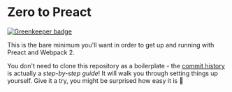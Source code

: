 # Zero to Preact

[![Greenkeeper badge](https://badges.greenkeeper.io/developit/zero-to-preact.svg)](https://greenkeeper.io/)

This is the bare minimum you'll want in order to get up and running with Preact and Webpack 2.

You don't need to clone this repository as a boilerplate - the [commit history](https://github.com/developit/zero-to-preact/commits/master) is actually a _step-by-step guide_! It will walk you through setting things up yourself.  Give it a try, you might be surprised how easy it is 🙂

